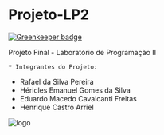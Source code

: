 # Projeto-LP2

[![Greenkeeper badge](https://badges.greenkeeper.io/hericlesme/Projeto-LP2.svg)](https://greenkeeper.io/)

Projeto Final - Laboratório de Programação II

	* Integrantes do Projeto:
* Rafael da Silva Pereira  
* Héricles Emanuel Gomes da Silva  
* Eduardo Macedo Cavalcanti Freitas
* Henrique Castro Arriel

![logo](http://www.dsc.ufcg.edu.br/~sacc/img/logo-topo2.png)
